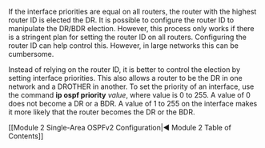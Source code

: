If the interface priorities are equal on all routers, the router with the highest router ID is elected the DR. It is possible to configure the router ID to manipulate the DR/BDR election. However, this process only works if there is a stringent plan for setting the router ID on all routers. Configuring the router ID can help control this. However, in large networks this can be cumbersome.

Instead of relying on the router ID, it is better to control the election by setting interface priorities. This also allows a router to be the DR in one network and a DROTHER in another. To set the priority of an interface, use the command **ip ospf priority** _value_, where value is 0 to 255. A value of 0 does not become a DR or a BDR. A value of 1 to 255 on the interface makes it more likely that the router becomes the DR or the BDR.

[[Module 2 Single-Area OSPFv2 Configuration|◀ Module 2 Table of Contents]]